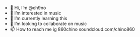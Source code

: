 - 👋 Hi, I’m @ch9no
- 👀 I’m interested in music
- 🌱 I’m currently learning this
- 💞️ I’m looking to collaborate on music
- 📫 How to reach me ig 860chino soundcloud.com/chino860

<!---
ch9no/ch9no is a ✨ special ✨ repository because its `README.md` (this file) appears on your GitHub profile.
You can click the Preview link to take a look at your changes.
--->
